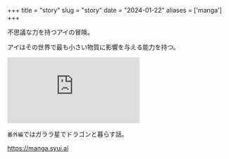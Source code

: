 +++
title = "story"
slug = "story"
date = "2024-01-22"
aliases = ['manga']
+++

不思議な力を持つアイの冒険。

アイはその世界で最も小さい物質に影響を与える能力を持つ。

<iframe src="https://manga.syui.ai" allowfullscreen frameborder="0" class="manga"></iframe>

`番外編`ではガララ星でドラゴンと暮らす話。

<!--more-->

https://manga.syui.ai
